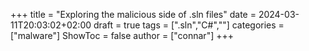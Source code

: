 +++
title = "Exploring the malicious side of .sln files"
date = 2024-03-11T20:03:02+02:00
draft = true
tags = [".sln","C#",""]
categories = ["malware"]
ShowToc = false
author = ["connar"]
+++

